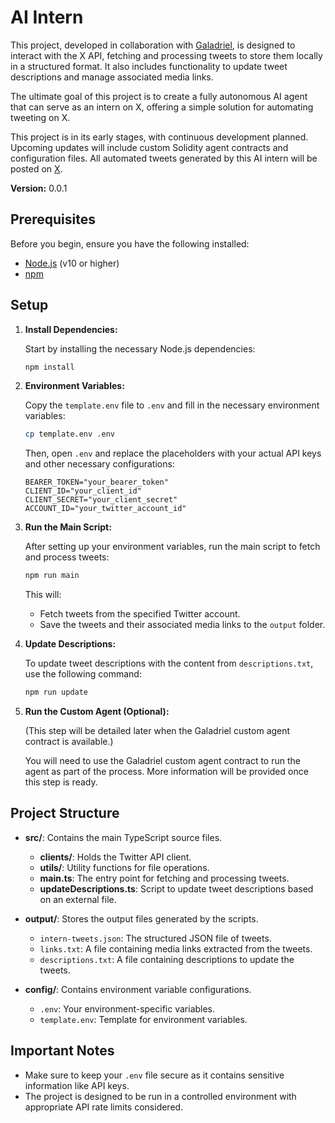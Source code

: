 # AI Intern

This project, developed in collaboration with [Galadriel](https://github.com/galadriel-ai), is designed to interact with the X API, fetching and processing tweets to store them locally in a structured format. It also includes functionality to update tweet descriptions and manage associated media links.

The ultimate goal of this project is to create a fully autonomous AI agent that can serve as an intern on X, offering a simple solution for automating tweeting on X.

This project is in its early stages, with continuous development planned. Upcoming updates will include custom Solidity agent contracts and configuration files. All automated tweets generated by this AI intern will be posted on [X](https://x.com/intern_agi).

**Version:** 0.0.1

## Prerequisites

Before you begin, ensure you have the following installed:

- [Node.js](https://nodejs.org/) (v10 or higher)
- [npm](https://www.npmjs.com/)

## Setup

1. **Install Dependencies:**

   Start by installing the necessary Node.js dependencies:

   ```bash
   npm install
   ```

2. **Environment Variables:**

   Copy the `template.env` file to `.env` and fill in the necessary environment variables:

   ```bash
   cp template.env .env
   ```

   Then, open `.env` and replace the placeholders with your actual API keys and other necessary configurations:

   ```dotenv
   BEARER_TOKEN="your_bearer_token"
   CLIENT_ID="your_client_id"
   CLIENT_SECRET="your_client_secret"
   ACCOUNT_ID="your_twitter_account_id"
   ```

3. **Run the Main Script:**

   After setting up your environment variables, run the main script to fetch and process tweets:

   ```bash
   npm run main
   ```

   This will:
   - Fetch tweets from the specified Twitter account.
   - Save the tweets and their associated media links to the `output` folder.

4. **Update Descriptions:**

   To update tweet descriptions with the content from `descriptions.txt`, use the following command:

   ```bash
   npm run update
   ```

5. **Run the Custom Agent (Optional):**

   (This step will be detailed later when the Galadriel custom agent contract is available.)

   You will need to use the Galadriel custom agent contract to run the agent as part of the process. More information will be provided once this step is ready.

## Project Structure

- **src/**: Contains the main TypeScript source files.
  - **clients/**: Holds the Twitter API client.
  - **utils/**: Utility functions for file operations.
  - **main.ts**: The entry point for fetching and processing tweets.
  - **updateDescriptions.ts**: Script to update tweet descriptions based on an external file.

- **output/**: Stores the output files generated by the scripts.
  - `intern-tweets.json`: The structured JSON file of tweets.
  - `links.txt`: A file containing media links extracted from the tweets.
  - `descriptions.txt`: A file containing descriptions to update the tweets.

- **config/**: Contains environment variable configurations.
  - `.env`: Your environment-specific variables.
  - `template.env`: Template for environment variables.

## Important Notes

- Make sure to keep your `.env` file secure as it contains sensitive information like API keys.
- The project is designed to be run in a controlled environment with appropriate API rate limits considered.